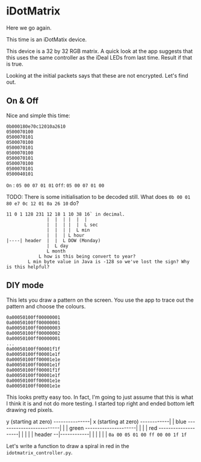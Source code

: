 # iDotMatrix

Here we go again.

This time is an iDotMatix device.

This device is a 32 by 32 RGB matrix.  A quick look at the app suggests that this uses the same controller as the iDeal LEDs from last time.  Result if that is true.

Looking at the initial packets says that these are not encrypted.  Let's find out.

## On & Off

Nice and simple this time:
```text
0b000180e70c12010a2610
0500070100
0500070101
0500070100
0500070101
0500070100
0500070101
0500070100
0500070101
0500040101
```

`On` : `05 00 07 01 01`
`Off`: `05 00 07 01 00`

TODO: There is some initialisation to be decoded still.
What does `0b 00 01 80 e7 0c 12 01 0a 26 10` do?

```text
11 0 1 128 231 12 18 1 10 38 16` in decimal.
               |  |  | |  |  |
               |  |  | |  |  L sec
               |  |  | |  L min
               |  |  | L hour
|----| header  |  |  L DOW (Monday)
               |  L day
               L month
            L how is this being convert to year?    
        L min byte value in Java is -128 so we've lost the sign? Why is this helpful?
```

## DIY mode

This lets you draw a pattern on the screen.  You use the app to trace out the pattern and choose the colours.

```text
0a00050100ff00000001
0a00050100ff00000001
0a00050100ff00000003
0a00050100ff00000002
0a00050100ff00000001
...
0a00050100ff00001f1f
0a00050100ff00001e1f
0a00050100ff00001e1e
0a00050100ff00001e1f
0a00050100ff00001f1f
0a00050100ff00001e1f
0a00050100ff00001e1e
0a00050100ff00001e1e
```

This looks pretty easy too.  In fact, I'm going to just assume that this is what I think it is and not do more testing. I started top right and ended bottom left drawing red pixels.

y (starting at zero) ---------------|
x (starting at zero) ------------|  |
blue -------------------------|  |  |
green ---------------------|  |  |  |
red --------------------|  |  |  |  |
header --|------------| |  |  |  |  |
        `0a 00 05 01 00 ff 00 00 1f 1f`

Let's write a function to draw a spiral in red in the `idotmatrix_controller.py`.

